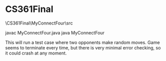 # CS361Final

\CS361Final\MyConnectFour\src

javac MyConnectFour.java
java MyConnectFour

This will run a test case where two opponents make random moves.
Game seems to terminate every time, but there is very minimal error checking, so it could crash at any moment.
